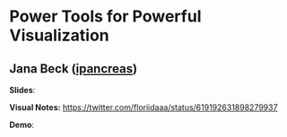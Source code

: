 # Power Tools for Powerful Visualization
## Jana Beck ([ipancreas](http://twitter.com/ipancreas))

**Slides**: 

**Visual Notes:** https://twitter.com/floriidaaa/status/619192631898279937

**Demo**:

